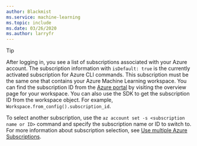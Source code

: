 ```yaml
---
author: Blackmist
ms.service: machine-learning
ms.topic: include
ms.date: 03/26/2020
ms.author: larryfr
---
```


> [!TIP]
> After logging in, you see a list of subscriptions associated with your Azure account. The subscription information with `isDefault: true` is the currently activated subscription for Azure CLI commands. This subscription must be the same one that contains your Azure Machine Learning workspace. You can find the subscription ID from the [Azure portal](https://portal.azure.com) by visiting the overview page for your workspace. You can also use the SDK to get the subscription ID from the workspace object. For example, `Workspace.from_config().subscription_id`.
> 
> To select another subscription, use the `az account set -s <subscription name or ID>` command and specify the subscription name or ID to switch to. For more information about subscription selection, see [Use multiple Azure Subscriptions](/cli/azure/manage-azure-subscriptions-azure-cli?view=azure-cli-latest).
